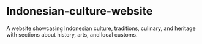 # Indonesian-culture-website
A website showcasing Indonesian culture, traditions, culinary, and heritage with sections about history, arts, and local customs.

